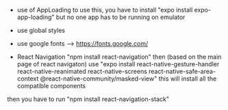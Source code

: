 - use of AppLoading
  to use this, you have to install "expo install expo-app-loading" but no one app has to be running on emulator
- use global styles
- use google fonts --> https://fonts.google.com/

- React Navigation "npm install react-navigation" then (based on the main page of react navigaton) use "expo install react-native-gesture-handler react-native-reanimated react-native-screens react-native-safe-area-context @react-native-community/masked-view" this will install all the compatible components

then you have to run "npm install react-navigation-stack"
